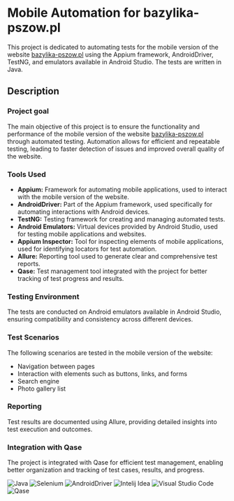 # Mobile Automation for bazylika-pszow.pl

This project is dedicated to automating tests for the mobile version of the website [bazylika-pszow.pl](https://bazylika-pszow.pl/) using the Appium framework, AndroidDriver, TestNG, and emulators available in Android Studio. The tests are written in Java.

## Description

### Project goal
The main objective of this project is to ensure the functionality and performance of the mobile version of the website [bazylika-pszow.pl](https://bazylika-pszow.pl/) through automated testing. Automation allows for efficient and repeatable testing, leading to faster detection of issues and improved overall quality of the website.

### Tools Used
- **Appium:** Framework for automating mobile applications, used to interact with the mobile version of the website.
- **AndroidDriver:** Part of the Appium framework, used specifically for automating interactions with Android devices.
- **TestNG:** Testing framework for creating and managing automated tests.
- **Android Emulators:** Virtual devices provided by Android Studio, used for testing mobile applications and websites.
- **Appium Inspector:** Tool for inspecting elements of mobile applications, used for identifying locators for test automation.
- **Allure:** Reporting tool used to generate clear and comprehensive test reports.
- **Qase:** Test management tool integrated with the project for better tracking of test progress and results.

### Testing Environment
The tests are conducted on Android emulators available in Android Studio, ensuring compatibility and consistency across different devices.

### Test Scenarios
The following scenarios are tested in the mobile version of the website:
- Navigation between pages
- Interaction with elements such as buttons, links, and forms
- Search engine
- Photo gallery list

### Reporting
Test results are documented using Allure, providing detailed insights into test execution and outcomes.

### Integration with Qase
The project is integrated with Qase for efficient test management, enabling better organization and tracking of test cases, results, and progress.


![Java](https://img.shields.io/badge/Java-%230A1A2F?style=flat&logo=openjdk&logoColor=%236875CD) ![Selenium](https://img.shields.io/badge/Selenium-%230A1A2F?style=flat&logo=Selenium&logoColor=%2300cc00) ![AndroidDriver](https://img.shields.io/badge/AndroidDriver-%230A1A2F?style=flat&logo=AndroidDriver
) ![Intelij Idea](https://img.shields.io/badge/-IntelliJ%20IDEA-0A1A2F?style=flat&logo=intelliJ-idea&logoColor=0a76ef) ![Visual Studio Code](https://img.shields.io/badge/Visual%20Studio%20Code-%230A1A2F?style=flat&logo=Visual%20Studio&logoColor=%2348aaeb) ![Qase](https://img.shields.io/badge/Qase-%230A1A2F?style=flat&logo=Qase&logoColor=%236875CD)
